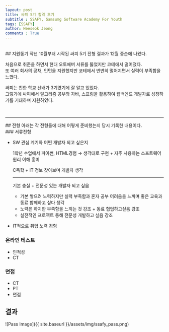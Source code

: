 ```yaml
---
layout: post
title: 싸피 5기 합격 후기
subtitle : SSAFY, Samsumg Software Academy For Youth
tags: [SSAFY]
author: Heeseok Jeong
comments : True
---
```


<br>
## 지원동기
작년 10월부터 시작된 싸피 5기 전형 결과가 12월 중순에 나왔다.  

처음으로 취준을 하면서 현대 오토에버 서류를 뚫었지만 코테에서 떨어졌다.  
또 여러 회사의 공채, 인턴을 지원했지만 코테에서 번번히 떨어지면서 실력이 부족함을 느꼈다.  

싸피는 친한 학교 선배가 3기였기에 잘 알고 있었다.  
그렇기에 싸피에서 알고리즘 공부와 자바, 스프링을 활용하여 웹백엔드 개발자로 성장하기를 기대하며 지원하였다.  


<br>
<hr>
## 전형
아래는 각 전형들에 대해 어떻게 준비했는지 당시 기록한 내용이다.<br>
### 서류전형

- SW 관심 계기와 어떤 개발자 되고 싶은지

    1학년 수업에서 파이썬, HTML경험 → 생각대로 구현 + 자주 사용하는 소프트웨어 원리 이해 흥미

    C독학 + IT 정보 찾아보며 개발자 생각

    ---

    기본 충실 + 전문성 있는 개발자 되고 싶음

    - 기본 쌓으려 노력하지만 실력 부족함과 혼자 공부 어려움을 느끼며 좋은 교육과 동료 함께하고 싶다 생각
    - 노력은 하지만 부족함을 느끼는 것 강조 + 동료 협업하고싶음 강조
    - 실전적인 프로젝트 통해 전문성 개발하고 싶음 강조
- IT적으로 취업 노력 경험

### 온라인 테스트

- 인적성
- CT

### 면접

- CT
- PT
- 면접

<h2>결과</h2>
![Pass Image]({{ site.baseurl }}/assets/img/ssafy_pass.png)

